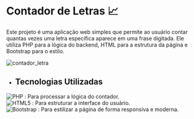 # Contador de Letras 📈

Este projeto é uma aplicação web simples que permite ao usuário contar quantas vezes uma letra específica aparece em uma frase digitada. Ele utiliza PHP para a lógica do backend, HTML para a estrutura da página e Bootstrap para o estilo.

![contador_letra](https://github.com/user-attachments/assets/8d1d892a-2ace-43ce-b628-4d1af67106fd)

- ## Tecnologias Utilizadas

![PHP](https://img.shields.io/badge/PHP-777BB4?style=for-the-badge&logo=php&logoColor=white) : Para processar a lógica do contador.  
![HTML5](https://img.shields.io/badge/html5-%23E34F26.svg?style=for-the-badge&logo=html5&logoColor=white) : Para estruturar a interface do usuário.  
![Bootstrap](https://img.shields.io/badge/Bootstrap-563D7C?style=for-the-badge&logo=bootstrap&logoColor=white) : Para estilizar a página de forma responsiva e moderna.
